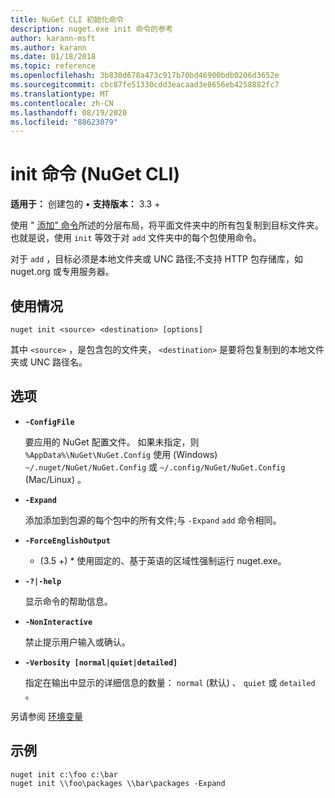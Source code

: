 ```yaml
---
title: NuGet CLI 初始化命令
description: nuget.exe init 命令的参考
author: karann-msft
ms.author: karann
ms.date: 01/18/2018
ms.topic: reference
ms.openlocfilehash: 3b830d678a473c917b70bd46900bdb0206d3652e
ms.sourcegitcommit: cbc87fe51330cdd3eacaad3e8656eb4258882fc7
ms.translationtype: MT
ms.contentlocale: zh-CN
ms.lasthandoff: 08/19/2020
ms.locfileid: "88623079"
---
```

# <a name="init-command-nuget-cli"></a>init 命令 (NuGet CLI) 

**适用于：** 创建包的 &bullet; **支持版本：** 3.3 +

使用 " [添加" 命令](cli-ref-add.md)所述的分层布局，将平面文件夹中的所有包复制到目标文件夹。 也就是说，使用 `init` 等效于对 `add` 文件夹中的每个包使用命令。

对于 `add` ，目标必须是本地文件夹或 UNC 路径;不支持 HTTP 包存储库，如 nuget.org 或专用服务器。

## <a name="usage"></a>使用情况

```cli
nuget init <source> <destination> [options]
```

其中 `<source>` ，是包含包的文件夹， `<destination>` 是要将包复制到的本地文件夹或 UNC 路径名。

## <a name="options"></a>选项

- **`-ConfigFile`**

  要应用的 NuGet 配置文件。 如果未指定，则 `%AppData%\NuGet\NuGet.Config` 使用 (Windows) `~/.nuget/NuGet/NuGet.Config` 或 `~/.config/NuGet/NuGet.Config` (Mac/Linux) 。

- **`-Expand`**

  添加添加到包源的每个包中的所有文件;与 `-Expand` `add` 命令相同。

- **`-ForceEnglishOutput`**

  * (3.5 +) * 使用固定的、基于英语的区域性强制运行 nuget.exe。

- **`-?|-help`**

  显示命令的帮助信息。

- **`-NonInteractive`**

  禁止提示用户输入或确认。

- **`-Verbosity [normal|quiet|detailed]`**

  指定在输出中显示的详细信息的数量： `normal` (默认) 、 `quiet` 或 `detailed` 。

另请参阅 [环境变量](cli-ref-environment-variables.md)

## <a name="examples"></a>示例

```cli
nuget init c:\foo c:\bar
nuget init \\foo\packages \\bar\packages -Expand
```

